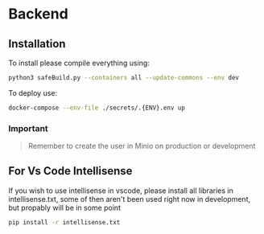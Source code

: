 # Backend

## Installation

To install please compile everything using:
```bash
python3 safeBuild.py --containers all --update-commons --env dev
```

To deploy use:
```bash
docker-compose --env-file ./secrets/.{ENV}.env up
```

### Important
> Remember to create the user in Minio on production or development

## For Vs Code Intellisense
If you wish to use intellisense in vscode, please install all libraries in intellisense.txt, some of then aren't been used right now in development, but propably will be in some point
```bash
pip install -r intellisense.txt
```
